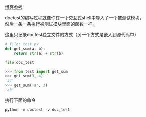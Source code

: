 
[博客参考](https://blog.csdn.net/liuchunming033/article/details/51455663)

doctest的编写过程就像你在一个交互式shell中导入了一个被测试模块，  
然后一条一条执行被测试模块里面的函数一样。


这里只记录doctest独立文件的方式（另一个方式是嵌入到源代码中）
```python
# file: test.py
def get_sum(a, b):
    return str(a) + str(b)
```

```python
file:doc_test

>>> from test import get_sum
>>> get_sum(3, 4)
'34'
>>> get_sum('a', 3)
'a3'
```

执行下面的命令
```python
python -m doctest -v doc_test
```